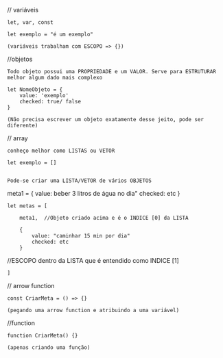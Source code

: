 // variáveis

    let, var, const

    let exemplo = "é um exemplo"

    (variáveis trabalham com ESCOPO => {})



//objetos

    Todo objeto possui uma PROPRIEDADE e um VALOR. Serve para ESTRUTURAR melhor algum dado mais complexo

    let NomeObjeto = {
        value: 'exemplo'
        checked: true/ false
    }

    (Não precisa escrever um objeto exatamente desse jeito, pode ser diferente)


// array

    conheço melhor como LISTAS ou VETOR

    let exemplo = []


    Pode-se criar uma LISTA/VETOR de vários OBJETOS

meta1 = {
    value: beber 3 litros de água no dia"
    checked: etc
    }

    let metas = [
        
        meta1,  //Objeto criado acima e é o INDICE [0] da LISTA

        {
            value: "caminhar 15 min por dia"
            checked: etc
        }

//ESCOPO dentro da LISTA que é entendido como INDICE [1]

    ]



// arrow function

    const CriarMeta = () => {}
    
    (pegando uma arrow function e atribuindo a uma variável)

 //function 

    function CriarMeta() {}

    (apenas criando uma função)   